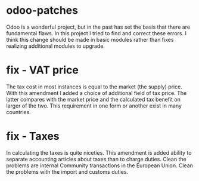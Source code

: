 # odoo-patches
Odoo is a wonderful project, but in the past has set the basis that there are fundamental flaws. In this project I tried to find and correct these errors. I think this change should be made in basic modules rather than fixes realizing additional modules to upgrade.
# fix - VAT price
The tax cost in most instances is equal to the market (the supply) price. With this amendment I added a choice of additional field of tax price. The latter compares with the market price and the calculated tax benefit on larger of the two. This requirement in one form or another exist in many countries.
# fix - Taxes
In calculating the taxes is quite niceties. This amendment is added ability to separate accounting articles about taxes than to charge duties. Clean the problems are internal Community transactions in the European Union. Clean the problems with the import and customs duties.
